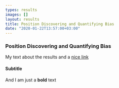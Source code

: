 ```yaml
---
types: results
images: []
layout: results
title: Position Discovering and Quantifying Bias
date: "2020-01-22T13:57:00+03:00"
---
```


### Position Discovering and Quantifying Bias

My text about the results and a [nice link](https://mklab.iti.gr)

#### Subtitle

And I am just a **bold** text
